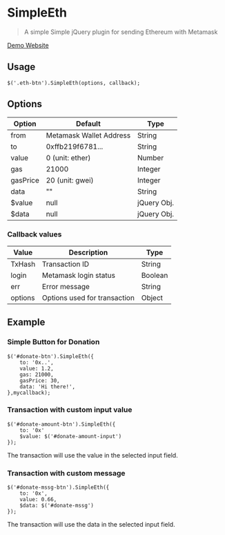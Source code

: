 # SimpleEth
> A simple Simple jQuery plugin for sending Ethereum with Metamask

[Demo Website](https://cryolite.com.tw/)

## Usage
```
$('.eth-btn').SimpleEth(options, callback);
```

## Options
| Option |  Default  | Type| 
|-----  | -------|  -------|  
|from   |  Metamask Wallet Address  | String |
|to     |  0xffb219f6781...    | String
|value  |  0 (unit: ether) | Number |
|gas    |  21000  | Integer|
|gasPrice  |  20 (unit: gwei)| Integer |
|data   |  ""  | String |
|$value   |  null | jQuery Obj.|
|$data   |  null | jQuery Obj.|

### Callback values
| Value |  Description  | Type| 
|-----  | -------|  -------|  
|TxHash   |  Transaction ID  | String |
|login     |  Metamask login status    | Boolean
|err  |  Error message | String |
|options    |  Options used for transaction  | Object|


## Example

### Simple Button for Donation

```
$('#donate-btn').SimpleEth({
    to: '0x..',
    value: 1.2,
    gas: 21000,
    gasPrice: 30,
    data: 'Hi there!',
},mycallback);
```

### Transaction with custom input value

```
$('#donate-amount-btn').SimpleEth({
    to: '0x'
    $value: $('#donate-amount-input')
});
```
The transaction will use the value in the selected input field.

### Transaction with custom message
```
$('#donate-mssg-btn').SimpleEth({
    to: '0x',
    value: 0.66,
    $data: $('#donate-mssg')
});
```
The transaction will use the data in the selected input field.



